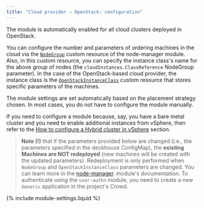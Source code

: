 ```yaml
---
title: "Cloud provider — OpenStack: configuration"
---
```


The module is automatically enabled for all cloud clusters deployed in OpenStack.

You can configure the number and parameters of ordering machines in the cloud via the [`NodeGroup`](../../modules/040-node-manager/cr.html#nodegroup) custom resource of the node-manager module. Also, in this custom resource, you can specify the instance class's name for the above group of nodes (the `cloudInstances.ClassReference` NodeGroup parameter). In the case of the OpenStack-based cloud provider, the instance class is the [`OpenStackInstanceClass`](cr.html#openstackinstanceclass) custom resource that stores specific parameters of the machines.

The module settings are set automatically based on the placement strategy chosen. In most cases, you do not have to configure the module manually.

If you need to configure a module because, say, you have a bare metal cluster and you need to enable additional instances from vSphere, then refer to the [How to configure a Hybrid cluster in vSphere](faq.html#how-do-i-create-a-hybrid-cluster) section.

> **Note (!)** that if the parameters provided below are changed (i.e., the parameters specified in the deckhouse ConfigMap), the **existing Machines are NOT redeployed** (new machines will be created with the updated parameters). Redeployment is only performed when `NodeGroup` and `OpenStackInstanceClass` parameters are changed. You can learn more in the [node-manager](../../modules/040-node-manager/faq.html#how-do-i-redeploy-ephemeral-machines-in-the-cloud-with-a-new-configuration). module's documentation.
To authenticate using the `user-authn` module, you need to create a new `Generic` application in the project's Crowd.

{% include module-settings.liquid %}
